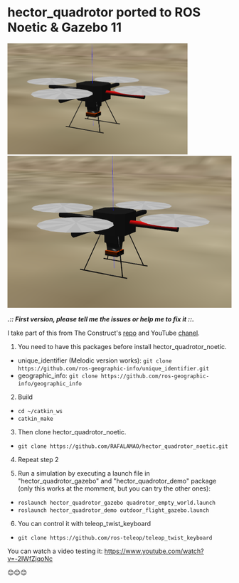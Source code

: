 # hector_quadrotor ported to ROS Noetic & Gazebo 11

<img src="imgs/dron_photo.png" height="250"/> <img src="imgs/dron_photo.png" height="342"/>

***.:: First version, please tell me the issues or help me to fix it ::.***

I take part of this from The Construct's [repo](https://bitbucket.org/theconstructcore/hector_quadrotor_sim/src/master/) and YouTube [chanel](https://www.youtube.com/channel/UCt6Lag-vv25fTX3e11mVY1Q).

1. You need to have this packages before install hector_quadrotor_noetic.
* unique_identifier (Melodic version works):
`git clone https://github.com/ros-geographic-info/unique_identifier.git`
* geographic_info:
`git clone https://github.com/ros-geographic-info/geographic_info`

2. Build
* `cd ~/catkin_ws`
* `catkin_make`

3. Then clone hector_quadrotor_noetic.
* `git clone https://github.com/RAFALAMAO/hector_quadrotor_noetic.git`

4. Repeat step 2

5. Run a simulation by executing a launch file in "hector_quadrotor_gazebo" and "hector_quadrotor_demo" package (only this works at the momment, but you can try the other ones):

* `roslaunch hector_quadrotor_gazebo quadrotor_empty_world.launch`
* `roslaunch hector_quadrotor_demo outdoor_flight_gazebo.launch`

6. You can control it with teleop_twist_keyboard
* `git clone https://github.com/ros-teleop/teleop_twist_keyboard`

You can watch a video testing it:
https://www.youtube.com/watch?v=-2IWfZjqoNc

😊😊😊
